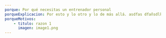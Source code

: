```yaml
---
porque: Por qué necesitas un entrenador personal
porqueExplicacion: Por esto y lo otro y lo de más allá. asdfas dfañsdlkfasnf lkaj lakjsdf alskjfasdlkfjasl lkajsflasdkfjasldkf laksjflaskfjsfladkj
porqueMotivos:
    - titulo: razon 1
      imagen: image1.png
---
```


